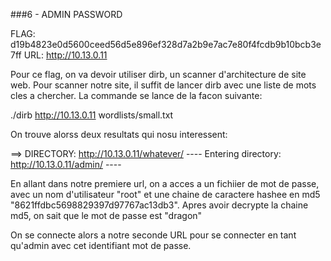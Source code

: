 ###6 - ADMIN PASSWORD

FLAG: d19b4823e0d5600ceed56d5e896ef328d7a2b9e7ac7e80f4fcdb9b10bcb3e7ff
URL:  http://10.13.0.11

Pour ce flag, on va devoir utiliser dirb, un scanner d'architecture de site web.
Pour scanner notre site, il suffit de lancer dirb avec une liste de mots cles a chercher. La commande se lance de la facon suivante:

./dirb http://10.13.0.11 wordlists/small.txt

On trouve alorss deux resultats qui nosu interessent:

==> DIRECTORY: http://10.13.0.11/whatever/
---- Entering directory: http://10.13.0.11/admin/ ----

En allant dans notre premiere url, on a acces a un fichiier de mot de passe, avec un nom d'utilisateur "root"
et une chaine de caractere hashee en md5 "8621ffdbc5698829397d97767ac13db3".
Apres avoir decrypte la chaine md5, on sait que le mot de passe est "dragon"

On se connecte alors a notre seconde URL pour se connecter en tant qu'admin avec cet identifiant mot de passe.
